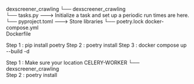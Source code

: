 <!-- Structures folders -->

dexscreener_crawling
└── dexscreener_crawling  
 └── tasks.py ---> Initialize a task and set up a periodic run times are here.
└── pyproject.toml ---> Store libraries
└── poetry.lock
docker-compose.yml  
Dockerfile

<!-- Workflow -->

Step 1 : pip install poetry
Step 2 : poetry install
Step 3 : docker compose up --build -d

<!-- Import libraries -->
Step 1 : Make sure your location
    CELERY-WORKER
    └── dexscreener_crawling  
Step 2 : poetry install <library name>

